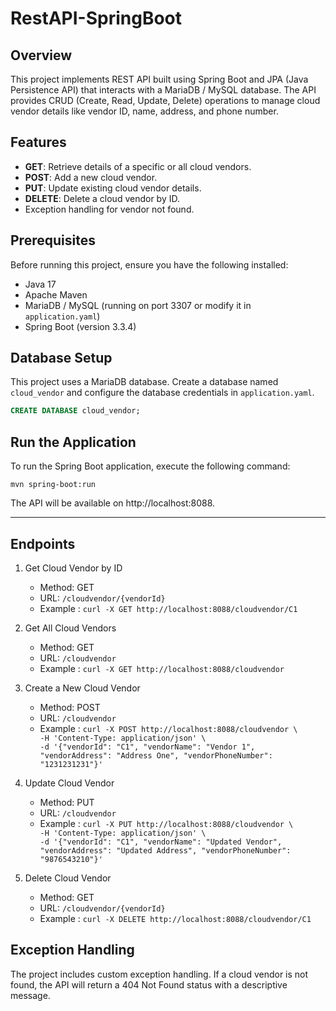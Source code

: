 # RestAPI-SpringBoot

## Overview

This project implements REST API built using Spring Boot and JPA (Java Persistence API) that interacts with a MariaDB / MySQL database. The API provides CRUD (Create, Read, Update, Delete) operations to manage cloud vendor details like vendor ID, name, address, and phone number.

## Features

- **GET**: Retrieve details of a specific or all cloud vendors.
- **POST**: Add a new cloud vendor.
- **PUT**: Update existing cloud vendor details.
- **DELETE**: Delete a cloud vendor by ID.
- Exception handling for vendor not found.

## Prerequisites

Before running this project, ensure you have the following installed:

- Java 17
- Apache Maven
- MariaDB / MySQL (running on port 3307 or modify it in `application.yaml`)
- Spring Boot (version 3.3.4)

## Database Setup

This project uses a MariaDB database. Create a database named `cloud_vendor` and configure the database credentials in `application.yaml`.

```sql
CREATE DATABASE cloud_vendor;
```

## Run the Application

To run the Spring Boot application, execute the following command:

```
mvn spring-boot:run
```
The API will be available on http://localhost:8088.

---

## Endpoints

1. Get Cloud Vendor by ID
   - Method: GET
   - URL: ```/cloudvendor/{vendorId}```
   - Example : ```curl -X GET http://localhost:8088/cloudvendor/C1```

2. Get All Cloud Vendors
   - Method: GET
   - URL: ```/cloudvendor```
   - Example : ```curl -X GET http://localhost:8088/cloudvendor```

3. Create a New Cloud Vendor
   - Method: POST
   - URL: ```/cloudvendor```
   - Example : ```curl -X POST http://localhost:8088/cloudvendor \                                                         
       -H 'Content-Type: application/json' \                                                                             
       -d '{"vendorId": "C1", "vendorName": "Vendor 1", "vendorAddress": "Address One", "vendorPhoneNumber": "1231231231"}'```

4. Update Cloud Vendor
   - Method: PUT
   - URL: ```/cloudvendor```
   - Example : ```curl -X PUT http://localhost:8088/cloudvendor \                                   
       -H 'Content-Type: application/json' \                                                      
       -d '{"vendorId": "C1", "vendorName": "Updated Vendor", "vendorAddress": "Updated Address", "vendorPhoneNumber": "9876543210"}'```

5. Delete Cloud Vendor
   - Method: GET
   - URL: ```/cloudvendor/{vendorId}```
   - Example : ```curl -X DELETE http://localhost:8088/cloudvendor/C1```
  
## Exception Handling

The project includes custom exception handling. If a cloud vendor is not found, the API will return a 404 Not Found status with a descriptive message.

